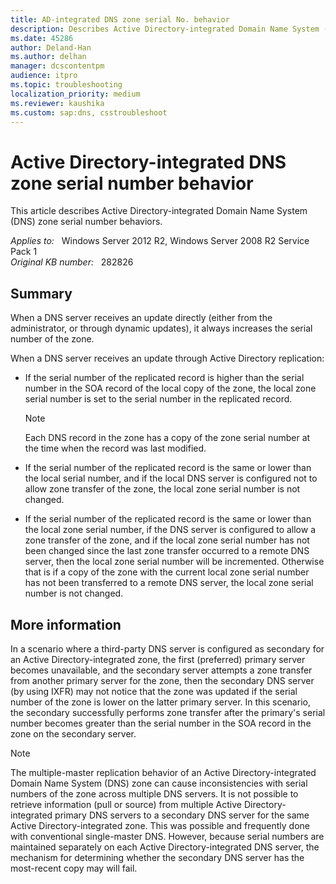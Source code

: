 ```yaml
---
title: AD-integrated DNS zone serial No. behavior
description: Describes Active Directory-integrated Domain Name System (DNS) zone serial number behaviors.
ms.date: 45286
author: Deland-Han
ms.author: delhan
manager: dcscontentpm
audience: itpro
ms.topic: troubleshooting
localization_priority: medium
ms.reviewer: kaushika
ms.custom: sap:dns, csstroubleshoot
---
```

# Active Directory-integrated DNS zone serial number behavior

This article describes Active Directory-integrated Domain Name System (DNS) zone serial number behaviors.

_Applies to:_ &nbsp; Windows Server 2012 R2, Windows Server 2008 R2 Service Pack 1  
_Original KB number:_ &nbsp; 282826

## Summary

When a DNS server receives an update directly (either from the administrator, or through dynamic updates), it always increases the serial number of the zone.

When a DNS server receives an update through Active Directory replication:

- If the serial number of the replicated record is higher than the serial number in the SOA record of the local copy of the zone, the local zone serial number is set to the serial number in the replicated record.

    > [!NOTE]
    > Each DNS record in the zone has a copy of the zone serial number at the time when the record was last modified.
- If the serial number of the replicated record is the same or lower than the local serial number, and if the local DNS server is configured not to allow zone transfer of the zone, the local zone serial number is not changed.
- If the serial number of the replicated record is the same or lower than the local zone serial number, if the DNS server is configured to allow a zone transfer of the zone, and if the local zone serial number has not been changed since the last zone transfer occurred to a remote DNS server, then the local zone serial number will be incremented. Otherwise that is if a copy of the zone with the current local zone serial number has not been transferred to a remote DNS server, the local zone serial number is not changed.

## More information

In a scenario where a third-party DNS server is configured as secondary for an Active Directory-integrated zone, the first (preferred) primary server becomes unavailable, and the secondary server attempts a zone transfer from another primary server for the zone, then the secondary DNS server (by using IXFR) may not notice that the zone was updated if the serial number of the zone is lower on the latter primary server. In this scenario, the secondary successfully performs zone transfer after the primary's serial number becomes greater than the serial number in the SOA record in the zone on the secondary server.

> [!NOTE]
> The multiple-master replication behavior of an Active Directory-integrated Domain Name System (DNS) zone can cause inconsistencies with serial numbers of the zone across multiple DNS servers. It is not possible to retrieve information (pull or source) from multiple Active Directory-integrated primary DNS servers to a secondary DNS server for the same Active Directory-integrated zone. This was possible and frequently done with conventional single-master DNS. However, because serial numbers are maintained separately on each Active Directory-integrated DNS server, the mechanism for determining whether the secondary DNS server has the most-recent copy may will fail.
